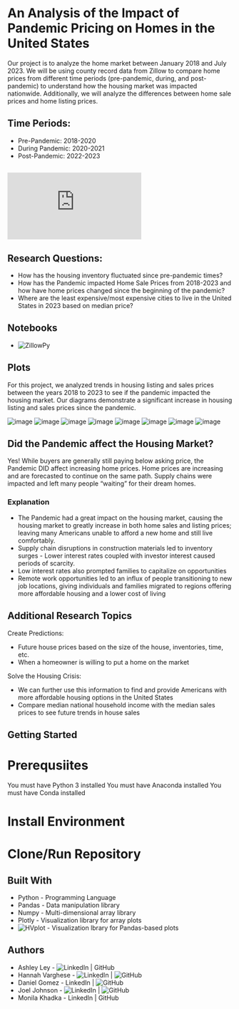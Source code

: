 # An Analysis of the Impact of Pandemic Pricing on Homes in the United States 

Our project is to analyze the home market between January 2018 and July 2023. We will be using county record data from Zillow to compare home prices from different time periods (pre-pandemic, during, and post-pandemic) to understand how the housing market was impacted nationwide. Additionally, we will analyze the differences between home sale prices and home listing prices. 

## Time Periods:
* Pre-Pandemic: 2018-2020
* During Pandemic: 2020-2021
* Post-Pandemic: 2022-2023

## ![Slides Presentation Link](https://github.com/yakopeca/Project1/blob/main/zillowslides.pptx.pdf)

## Research Questions: 
* How has the housing inventory fluctuated since pre-pandemic times?
*  How has the Pandemic impacted Home Sale Prices from 2018-2023 and how have home prices changed since the beginning of the pandemic?
*  Where are the least expensive/most expensive cities to live in the United States in 2023 based on median price? 

## Notebooks 
* ![ZillowPy](https://github.com/yakopeca/Project1/blob/main/ZillowPy.ipynb) 

## Plots
​For this project, we analyzed trends in housing listing and sales prices between the years 2018 to 2023 to see if the pandemic impacted the housing market. Our diagrams demonstrate a significant increase in housing listing and sales prices since the pandemic.​

![image](https://github.com/yakopeca/Project1/assets/132225987/8fde2b23-ce3d-4174-b0c2-d65167afe62a)
![image](https://github.com/yakopeca/Project1/assets/132225987/6369df2c-c23a-4fde-a0f7-c609bdf157ea)
![image](https://github.com/yakopeca/Project1/assets/132225987/f0832d40-50db-4cc2-b5b7-43f4dc78bc58)
![image](https://github.com/yakopeca/Project1/assets/132225987/8f8232f9-925d-4d46-8615-1fe2c7b139d3)
![image](https://github.com/yakopeca/Project1/assets/132225987/3c198ff5-d7ed-4b98-b815-2a9061dd63f6)
![image](https://github.com/yakopeca/Project1/assets/132225987/47b0b675-ca06-4747-81f7-cf6bd061f8eb)
![image](https://github.com/yakopeca/Project1/assets/132225987/0d880fb1-8abf-43a3-8796-b9a281561cbc)
![image](https://github.com/yakopeca/Project1/assets/132225987/f5c7db5f-0953-40f7-9ca9-77765bfc3faa)

## Did the Pandemic affect the Housing Market? 
Yes! While buyers are generally still paying below asking price, the Pandemic DID affect increasing home prices. Home prices are increasing and are forecasted to continue on the same path. Supply chains were impacted and left many people “waiting” for their dream homes.

### Explanation
* The Pandemic had a great impact on the housing market, causing the housing market to greatly increase in both home sales and listing prices; leaving many Americans unable to afford a new home and still live comfortably. 
* Supply chain disruptions in construction materials led to inventory surges - Lower interest rates coupled with investor interest caused periods of scarcity.
* Low interest rates also prompted families to capitalize on opportunities
* Remote work opportunities led to an influx of people transitioning to new job locations, giving individuals and families migrated to regions offering more affordable housing and a lower cost of living

## Additional Research Topics
Create Predictions: 
* Future house prices based on the size of the house, inventories, time, etc.
* When a homeowner is willing to put a home on the market

Solve the Housing Crisis:
* We can further use this information to find and provide Americans with more affordable housing options in the United States
* Compare median national household income with the median sales prices to see future trends in house sales

## Getting Started
# Prerequsiites
You must have Python 3 installed
You must have Anaconda installed
You must have Conda installed

# Install Environment

# Clone/Run Repository

## Built With
* Python - Programming Language
* Pandas - Data manipulation library
* Numpy - Multi-dimensional array library
* Plotly - Visualization library for array plots
* ![HVplot](https://hvplot.holoviz.org/) - Visualization lbrary for Pandas-based plots

## Authors
* Ashley Ley - ![LinkedIn](https://www.linkedin.com/in/ashley-yakopec/) | GitHub
* Hannah Varghese - ![LinkedIn](https://www.linkedin.com/in/hannahvarghese/) | ![GitHub](https://github.com/hannahvarghese)
* Daniel Gomez - LinkedIn | ![GitHub](https://github.com/Danimal915)
* Joel Johnson - ![LinkedIn](https://www.linkedin.com/in/joel-johnson-mba-123a9112b/) | ![GitHub](https://github.com/jjoel22)
* Monila Khadka - LinkedIn | GitHub

